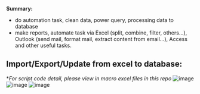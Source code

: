 <b>Summary:</b>
- do automation task, clean data, power query, processing data to database
- make reports, automate task via Excel (split, combine, filter, others...), Outlook (send mail, format mail, extract content from email...), Access and other useful tasks.

<b>Import/Export/Update from excel to database:</b>
-
**For script code detail, please view in macro excel files in this repo*
![image](https://user-images.githubusercontent.com/59658937/220249094-4b588d98-a3a6-40c6-b4fc-8e8a381287a3.png)
![image](https://user-images.githubusercontent.com/59658937/220249251-dfd94798-1db5-4b7a-b252-17d2d380ba91.png)
![image](https://user-images.githubusercontent.com/59658937/220249311-b6ed61e5-d3d4-4ce9-bab3-8c47b2abbb86.png)
